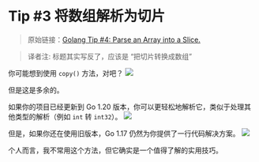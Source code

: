 # Tip #3 将数组解析为切片

> 原始链接：[Golang Tip #4: Parse an Array into a Slice.](https://twitter.com/func25/status/1727651590667158013)

> 译者注: 标题其实写反了，应该是 “把切片转换成数组”

你可能想到使用 `copy()` 方法，对吧？
![](./images/004/1.jpeg)

但是这是多余的。

如果你的项目已经更新到 Go 1.20 版本，你可以更轻松地解析它，类似于处理其他类型的解析（例如 `int` 转 `int32`）。
![](./images/004/2.jpeg)

但是，如果你还在使用旧版本，Go 1.17 仍然为你提供了一行代码解决方案。
![](./images/004/3.jpeg)

个人而言，我不常用这个方法，但它确实是一个值得了解的实用技巧。
